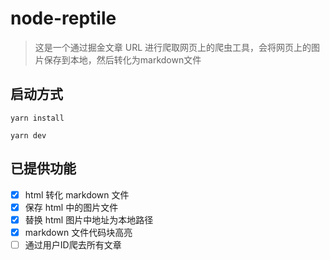 # node-reptile

> 这是一个通过掘金文章 URL 进行爬取网页上的爬虫工具，会将网页上的图片保存到本地，然后转化为markdown文件

## 启动方式
```shell
yarn install

yarn dev
```

## 已提供功能

- [x] html 转化 markdown 文件
- [x] 保存 html 中的图片文件
- [x] 替换 html 图片中地址为本地路径
- [x] markdown 文件代码块高亮
- [ ] 通过用户ID爬去所有文章